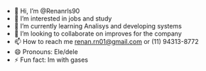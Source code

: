 - 👋 Hi, I’m @Renanrls90
- 👀 I’m interested in jobs and study
- 🌱 I’m currently learning Analisys and developing systems
- 💞️ I’m looking to collaborate on improves for the company
- 📫 How to reach me renan.rn01@gmail.com or (11) 94313-8772 <i class="fa-brands fa-whatsapp"></i>
- 😄 Pronouns: Ele/dele 
- ⚡ Fun fact: Im with gases

<!---
Renanrls90/Renanrls90 is a ✨ special ✨ repository because its `README.md` (this file) appears on your GitHub profile.
You can click the Preview link to take a look at your changes.
--->
